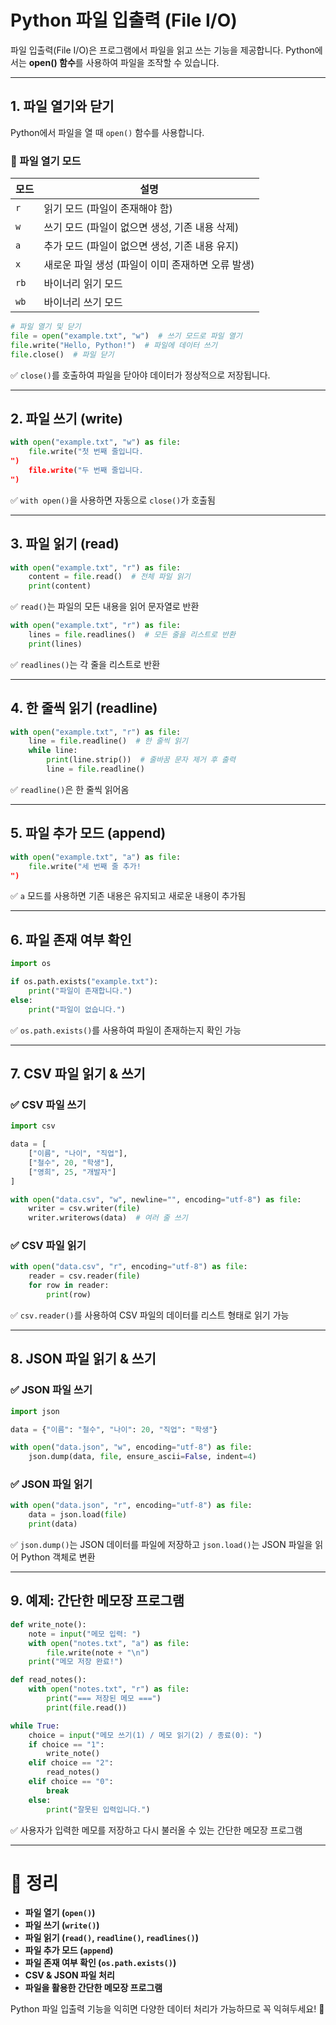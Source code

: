 # Python 파일 입출력 (File I/O)

파일 입출력(File I/O)은 프로그램에서 파일을 읽고 쓰는 기능을 제공합니다. Python에서는 **open() 함수**를 사용하여 파일을 조작할 수 있습니다.

---

## 1. 파일 열기와 닫기

Python에서 파일을 열 때 `open()` 함수를 사용합니다.

### 🔹 파일 열기 모드
| 모드 | 설명 |
|------|------|
| `r`  | 읽기 모드 (파일이 존재해야 함) |
| `w`  | 쓰기 모드 (파일이 없으면 생성, 기존 내용 삭제) |
| `a`  | 추가 모드 (파일이 없으면 생성, 기존 내용 유지) |
| `x`  | 새로운 파일 생성 (파일이 이미 존재하면 오류 발생) |
| `rb` | 바이너리 읽기 모드 |
| `wb` | 바이너리 쓰기 모드 |

```python
# 파일 열기 및 닫기
file = open("example.txt", "w")  # 쓰기 모드로 파일 열기
file.write("Hello, Python!")  # 파일에 데이터 쓰기
file.close()  # 파일 닫기
```

✅ `close()`를 호출하여 파일을 닫아야 데이터가 정상적으로 저장됩니다.

---

## 2. 파일 쓰기 (write)
```python
with open("example.txt", "w") as file:
    file.write("첫 번째 줄입니다.
")
    file.write("두 번째 줄입니다.
")
```

✅ `with open()`을 사용하면 자동으로 `close()`가 호출됨

---

## 3. 파일 읽기 (read)
```python
with open("example.txt", "r") as file:
    content = file.read()  # 전체 파일 읽기
    print(content)
```

✅ `read()`는 파일의 모든 내용을 읽어 문자열로 반환

```python
with open("example.txt", "r") as file:
    lines = file.readlines()  # 모든 줄을 리스트로 반환
    print(lines)
```

✅ `readlines()`는 각 줄을 리스트로 반환

---

## 4. 한 줄씩 읽기 (readline)
```python
with open("example.txt", "r") as file:
    line = file.readline()  # 한 줄씩 읽기
    while line:
        print(line.strip())  # 줄바꿈 문자 제거 후 출력
        line = file.readline()
```

✅ `readline()`은 한 줄씩 읽어옴

---

## 5. 파일 추가 모드 (append)
```python
with open("example.txt", "a") as file:
    file.write("세 번째 줄 추가!
")
```

✅ `a` 모드를 사용하면 기존 내용은 유지되고 새로운 내용이 추가됨

---

## 6. 파일 존재 여부 확인
```python
import os

if os.path.exists("example.txt"):
    print("파일이 존재합니다.")
else:
    print("파일이 없습니다.")
```

✅ `os.path.exists()`를 사용하여 파일이 존재하는지 확인 가능

---

## 7. CSV 파일 읽기 & 쓰기
### ✅ CSV 파일 쓰기
```python
import csv

data = [
    ["이름", "나이", "직업"],
    ["철수", 20, "학생"],
    ["영희", 25, "개발자"]
]

with open("data.csv", "w", newline="", encoding="utf-8") as file:
    writer = csv.writer(file)
    writer.writerows(data)  # 여러 줄 쓰기
```

### ✅ CSV 파일 읽기
```python
with open("data.csv", "r", encoding="utf-8") as file:
    reader = csv.reader(file)
    for row in reader:
        print(row)
```

✅ `csv.reader()`를 사용하여 CSV 파일의 데이터를 리스트 형태로 읽기 가능

---

## 8. JSON 파일 읽기 & 쓰기
### ✅ JSON 파일 쓰기
```python
import json

data = {"이름": "철수", "나이": 20, "직업": "학생"}

with open("data.json", "w", encoding="utf-8") as file:
    json.dump(data, file, ensure_ascii=False, indent=4)
```

### ✅ JSON 파일 읽기
```python
with open("data.json", "r", encoding="utf-8") as file:
    data = json.load(file)
    print(data)
```

✅ `json.dump()`는 JSON 데이터를 파일에 저장하고 `json.load()`는 JSON 파일을 읽어 Python 객체로 변환

---

## 9. 예제: 간단한 메모장 프로그램
```python
def write_note():
    note = input("메모 입력: ")
    with open("notes.txt", "a") as file:
        file.write(note + "\n")
    print("메모 저장 완료!")

def read_notes():
    with open("notes.txt", "r") as file:
        print("=== 저장된 메모 ===")
        print(file.read())

while True:
    choice = input("메모 쓰기(1) / 메모 읽기(2) / 종료(0): ")
    if choice == "1":
        write_note()
    elif choice == "2":
        read_notes()
    elif choice == "0":
        break
    else:
        print("잘못된 입력입니다.")
```

✅ 사용자가 입력한 메모를 저장하고 다시 불러올 수 있는 간단한 메모장 프로그램

---

# 🚀 정리
- **파일 열기 (`open()`)**
- **파일 쓰기 (`write()`)**
- **파일 읽기 (`read()`, `readline()`, `readlines()`)**
- **파일 추가 모드 (`append`)**
- **파일 존재 여부 확인 (`os.path.exists()`)**
- **CSV & JSON 파일 처리**
- **파일을 활용한 간단한 메모장 프로그램**

Python 파일 입출력 기능을 익히면 다양한 데이터 처리가 가능하므로 꼭 익혀두세요! 🚀
